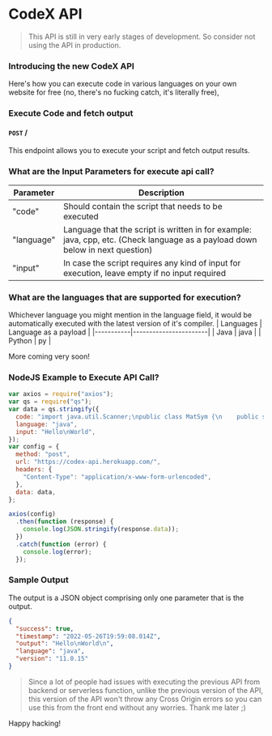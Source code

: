 # CodeX API

> This API is still in very early stages of development. So consider not using the API in production.

### Introducing the new CodeX API

Here's how you can execute code in various languages on your own website for free (no, there's no fucking catch, it's literally free),

### Execute Code and fetch output

#### `POST` /

This endpoint allows you to execute your script and fetch output results.

### What are the Input Parameters for execute api call?

| Parameter  | Description                                                                                                                   |
| ---------- | ----------------------------------------------------------------------------------------------------------------------------- |
| "code"     | Should contain the script that needs to be executed                                                                           |
| "language" | Language that the script is written in for example: java, cpp, etc. (Check language as a payload down below in next question) |
| "input"    | In case the script requires any kind of input for execution, leave empty if no input required                                 |

### What are the languages that are supported for execution?

Whichever language you might mention in the language field, it would be automatically executed with the latest version of it's compiler.
| Languages | Language as a payload |
|-----------|-----------------------|
| Java | java |
| Python | py |

More coming very soon!

### NodeJS Example to Execute API Call?

```js
var axios = require("axios");
var qs = require("qs");
var data = qs.stringify({
  code: "import java.util.Scanner;\npublic class MatSym {\n    public static void main(String[]args) {\n       Scanner in = new Scanner(System.in);\nSystem.out.println(in.nextLine());\nSystem.out.println(in.nextLine());\n    }\n}",
  language: "java",
  input: "Hello\nWorld",
});
var config = {
  method: "post",
  url: "https://codex-api.herokuapp.com/",
  headers: {
    "Content-Type": "application/x-www-form-urlencoded",
  },
  data: data,
};

axios(config)
  .then(function (response) {
    console.log(JSON.stringify(response.data));
  })
  .catch(function (error) {
    console.log(error);
  });
```

### Sample Output

The output is a JSON object comprising only one parameter that is the output.

```json
{
  "success": true,
  "timestamp": "2022-05-26T19:59:08.014Z",
  "output": "Hello\nWorld\n",
  "language": "java",
  "version": "11.0.15"
}
```

> Since a lot of people had issues with executing the previous API from backend or serverless function, unlike the previous version of the API, this version of the API won't throw any Cross Origin errors so you can use this from the front end without any worries. Thank me later ;)

Happy hacking!
